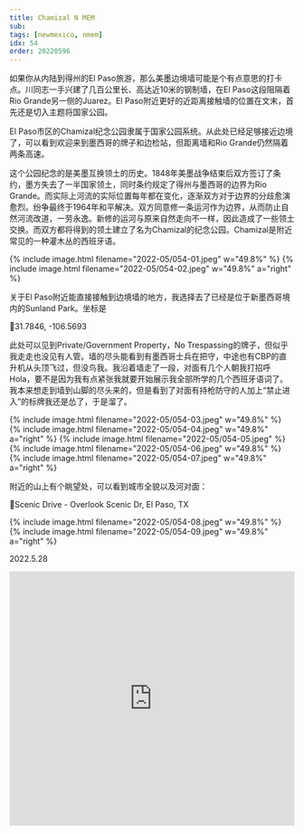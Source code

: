 ```yaml
---
title: Chamizal N MEM
sub: 
tags: [newmexico, nmem]
idx: 54
order: 20220596
---
```


如果你从内陆到得州的El Paso旅游，那么美墨边境墙可能是个有点意思的打卡点。川同志一手兴建了几百公里长、高达近10米的钢制墙，在El Paso这段阻隔着Rio Grande另一侧的Juarez。El Paso附近更好的近距离接触墙的位置在文末，首先还是切入主题将国家公园。

El Paso市区的Chamizal纪念公园隶属于国家公园系统。从此处已经足够接近边境了，可以看到欢迎来到墨西哥的牌子和边检站，但距离墙和Rio Grande仍然隔着两条高速。

这个公园纪念的是美墨互换领土的历史。1848年美墨战争结束后双方签订了条约，墨方失去了一半国家领土，同时条约规定了得州与墨西哥的边界为Rio Grande。而实际上河流的实际位置每年都在变化，逐渐双方对于边界的分歧愈演愈烈。纷争最终于1964年和平解决。双方同意修一条运河作为边界，从而防止自然河流改道，一劳永逸。新修的运河与原来自然走向不一样，因此造成了一些领土交换。而双方都将得到的领土建立了名为Chamizal的纪念公园。Chamizal是附近常见的一种灌木丛的西班牙语。

{% include image.html filename="2022-05/054-01.jpeg" w="49.8%" %}
{% include image.html filename="2022-05/054-02.jpeg" w="49.8%" a="right" %}

关于El Paso附近能直接接触到边境墙的地方，我选择去了已经是位于新墨西哥境内的Sunland Park。坐标是

📍31.7846, -106.5693

此处可以见到Private/Government Property，No Trespassing的牌子，但似乎我走走也没见有人管。墙的尽头能看到有墨西哥士兵在把守，中途也有CBP的直升机从头顶飞过，但没鸟我。我沿着墙走了一段，对面有几个人朝我打招呼Hola，要不是因为我有点紧张我就要开始展示我全部所学的几个西班牙语词了。我本来想走到墙到山脚的尽头来的，但是看到了对面有持枪防守的人加上“禁止进入”的标牌我还是怂了，于是溜了。

{% include image.html filename="2022-05/054-03.jpeg" w="49.8%" %}
{% include image.html filename="2022-05/054-04.jpeg" w="49.8%" a="right" %}
{% include image.html filename="2022-05/054-05.jpeg" %}
{% include image.html filename="2022-05/054-06.jpeg" w="49.8%" %}
{% include image.html filename="2022-05/054-07.jpeg" w="49.8%" a="right" %}

附近的山上有个眺望处，可以看到城市全貌以及河对面：

📍Scenic Drive - Overlook
Scenic Dr, El Paso, TX

{% include image.html filename="2022-05/054-08.jpeg" w="49.8%" %}
{% include image.html filename="2022-05/054-09.jpeg" w="49.8%" a="right" %}

2022.5.28

<iframe src="https://www.google.com/maps/embed?pb=!1m14!1m8!1m3!1d54273.03140562264!2d-106.4659246!3d31.7687277!3m2!1i1024!2i768!4f13.1!3m3!1m2!1s0x86e7597718060a57%3A0x2b97589386ba4c41!2sChamizal%20National%20Memorial!5e0!3m2!1sen!2sca!4v1655278105850!5m2!1sen!2sca" width="100%" height="450" style="border:0;" allowfullscreen="" loading="lazy" referrerpolicy="no-referrer-when-downgrade"></iframe>

